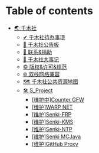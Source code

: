 # Table of contents

* [🌏 千木社](README.md)
  * [✔ 千木社待办事项](qian-mu-she/todo.md)
  * [📣 千木社公告板](qian-mu-she/bulletin.md)
  * [🙈 联系&捐助](qian-mu-she/contact-donate.md)
  * [📜 千木社大事记](qian-mu-she/historys.md)
  * [© 版权&许可&规范](qian-mu-she/clr.md)
  * [🌐 双栈网络兼容](qian-mu-she/v4v6.md)
  * [🗺 千木社公共资源地图](qian-mu-she/qian-mu-she-gong-gong-zi-yuan-di-tu.md)
  * [🛠 S\_Project](qian-mu-she/s\_project/README.md)
    * [\[维护中\]Counter GFW](qian-mu-she/s\_project/cgfw.md)
    * [\[维护\]WARP NET](warp-net.md)
    * [\[维护\]Senki-FRP](frp.md)
    * [\[维护\]Senki-KMS](kms.md)
    * [\[维护\]Senki-NTP](ntp.md)
    * [\[维护\]Senki MCJava](qian-mu-she/s\_project/wei-hu-senki-mcjava.md)
    * [\[维护\]GitHub Proxy](qian-mu-she/s\_project/wei-hu-github-proxy.md)

